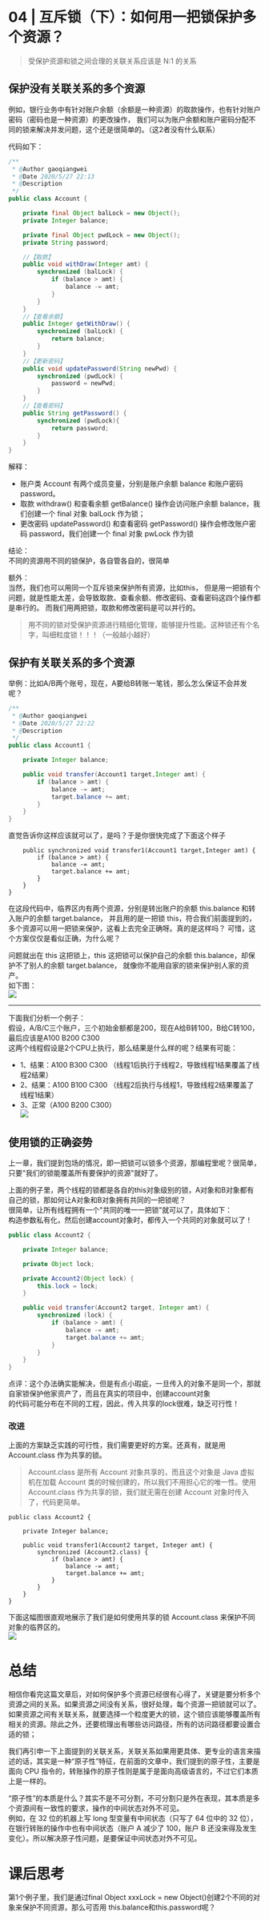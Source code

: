 # 04 | 互斥锁（下）：如何用一把锁保护多个资源？
>受保护资源和锁之间合理的关联关系应该是 N:1 的关系

## 保护没有关联关系的多个资源        
例如，银行业务中有针对账户余额（余额是一种资源）的取款操作，也有针对账户密码（密码也是一种资源）的更改操作，
我们可以为账户余额和账户密码分配不同的锁来解决并发问题，这个还是很简单的。（这2者没有什么联系）


代码如下：       
```java
/**
 * @Author gaoqiangwei
 * @Date 2020/5/27 22:13
 * @Description
 */
public class Account {

    private final Object balLock = new Object();
    private Integer balance;

    private final Object pwdLock = new Object();
    private String password;

    //【取款】
    public void withDraw(Integer amt) {
        synchronized (balLock) {
            if (balance > amt) {
                balance -= amt;
            }
        }
    }
    //【查看余额】
    public Integer getWithDraw() {
        synchronized (balLock) {
            return balance;
        }
    }
    //【更新密码】
    public void updatePassword(String newPwd) {
        synchronized (pwdLock) {
            password = newPwd;
        }
    }
    //【查看密码】
    public String getPassword() {
        synchronized (pwdLock){
            return password;
        }
    }
}
```
        
        
解释：     
- 账户类 Account 有两个成员变量，分别是账户余额 balance 和账户密码 password。
- 取款 withdraw() 和查看余额 getBalance() 操作会访问账户余额 balance，我们创建一个 final 对象 balLock 作为锁；
- 更改密码 updatePassword() 和查看密码 getPassword() 操作会修改账户密码 password，我们创建一个 final 对象 pwLock 作为锁       

结论：     
不同的资源用不同的锁保护，各自管各自的，很简单     

额外：     
当然，我们也可以用同一个互斥锁来保护所有资源，比如this，
但是用一把锁有个问题，就是性能太差，会导致取款、查看余额、修改密码、查看密码这四个操作都是串行的。
而我们用两把锁，取款和修改密码是可以并行的。
> 用不同的锁对受保护资源进行精细化管理，能够提升性能。这种锁还有个名字，叫细粒度锁！！！（一般越小越好）       


## 保护有关联关系的多个资源
举例：比如A/B两个账号，现在，A要给B转账一笔钱，那么怎么保证不会并发呢？      
```java
/**
 * @Author gaoqiangwei
 * @Date 2020/5/27 22:22
 * @Description
 */
public class Account1 {

    private Integer balance;

    public void transfer(Account1 target,Integer amt) {
        if (balance > amt) {
            balance -= amt;
            target.balance += amt;
        }
    }
}
```
直觉告诉你这样应该就可以了，是吗？于是你很快完成了下面这个样子
```
    public synchronized void transfer1(Account1 target,Integer amt) {
        if (balance > amt) {
            balance -= amt;
            target.balance += amt;
        }
    }
}
```     

在这段代码中，临界区内有两个资源，分别是转出账户的余额 this.balance 和转入账户的余额 target.balance，
并且用的是一把锁 this，符合我们前面提到的，多个资源可以用一把锁来保护，这看上去完全正确呀。真的是这样吗？
可惜，这个方案仅仅是看似正确，为什么呢？        

问题就出在 this 这把锁上，this 这把锁可以保护自己的余额 this.balance，却保护不了别人的余额 target.balance，
就像你不能用自家的锁来保护别人家的资产。        
如下图：        
![](12-锁多个资源.png)

- - -
下面我们分析一个例子：     
假设，A/B/C三个账户，三个初始金额都是200，现在A给B转100，B给C转100，最后应该是A100 B200 C300            
这两个线程假设是2个CPU上执行，那么结果是什么样的呢？结果有可能：      
- 1、结果：A100 B300 C300 （线程1后执行于线程2，导致线程1结果覆盖了线程2结果）
- 2、结果：A100 B100 C300 （线程2后执行与线程1，导致线程2结果覆盖了线程1结果）
- 3、正常（A100 B200 C300）       
![](13-多个线程同时执行.png)


## 使用锁的正确姿势     
上一章，我们提到包场的情况，即一把锁可以锁多个资源，那编程里呢？很简单，只要"我们的锁能覆盖所有要保护的资源"就好了。
     
上面的例子里，两个线程的锁都是各自的this对象级别的锁，A对象和B对象都有自己的锁，那如何让A对象和B对象拥有共同的一把锁呢？        
很简单，让所有线程拥有一个"共同的唯一一把锁"就可以了，具体如下：       
构造参数私有化，然后创建account对象时，都传入一个共同的对象就可以了！
```java
public class Account2 {

    private Integer balance;

    private Object lock;

    private Account2(Object lock) {
        this.lock = lock;
    }

    public void transfer(Account2 target, Integer amt) {
        synchronized (lock) {
            if (balance > amt) {
                balance -= amt;
                target.balance += amt;
            }
        }
    }
}
```
点评：这个办法确实能解决，但是有点小瑕疵，一旦传入的对象不是同一个，那就自家锁保护他家资产了，而且在真实的项目中，创建account对象        
的代码可能分布在不同的工程，因此，传入共享的lock很难，缺乏可行性！

### 改进      
上面的方案缺乏实践的可行性，我们需要更好的方案。还真有，就是用 Account.class 作为共享的锁。    
> Account.class 是所有 Account 对象共享的，而且这个对象是 Java 虚拟机在加载 Account 类的时候创建的，所以我们不用担心它的唯一性。使用 Account.class 作为共享的锁，我们就无需在创建 Account 对象时传入了，代码更简单。      
```text
public class Account2 {

    private Integer balance;

    public void transfer1(Account2 target, Integer amt) {
        synchronized (Account2.class) {
            if (balance > amt) {
                balance -= amt;
                target.balance += amt;
            }
        }
    }
}
```
下面这幅图很直观地展示了我们是如何使用共享的锁 Account.class 来保护不同对象的临界区的。     
![](14-类类型锁.png)

# 总结        
相信你看完这篇文章后，对如何保护多个资源已经很有心得了，关键是要分析多个资源之间的关系。如果资源之间没有关系，很好处理，每个资源一把锁就可以了。如果资源之间有关联关系，就要选择一个粒度更大的锁，这个锁应该能够覆盖所有相关的资源。除此之外，还要梳理出有哪些访问路径，所有的访问路径都要设置合适的锁；

我们再引申一下上面提到的关联关系，关联关系如果用更具体、更专业的语言来描述的话，其实是一种“原子性”特征，在前面的文章中，我们提到的原子性，主要是面向 CPU 指令的，转账操作的原子性则是属于是面向高级语言的，不过它们本质上是一样的。       

“原子性”的本质是什么？其实不是不可分割，不可分割只是外在表现，其本质是多个资源间有一致性的要求，操作的中间状态对外不可见。      
例如，在 32 位的机器上写 long 型变量有中间状态（只写了 64 位中的 32 位），在银行转账的操作中也有中间状态（账户 A 减少了 100，账户 B 还没来得及发生变化）。所以解决原子性问题，是要保证中间状态对外不可见。

# 课后思考      
第1个例子里，我们是通过final Object xxxLock = new Object()创建2个不同的对象来保护不同资源，那么可否用
this.balance和this.password呢？





